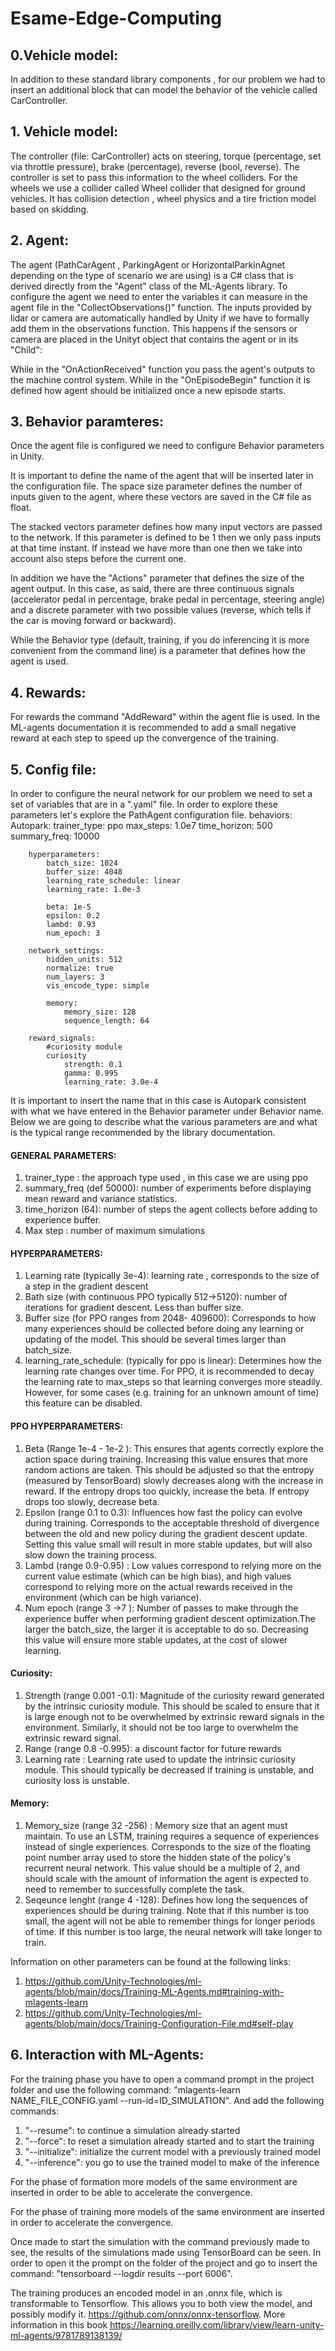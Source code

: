 # Esame-Edge-Computing

## 0.Vehicle model: 
In addition to these standard library components , for our problem we had to insert an additional block that can model the behavior of the vehicle called CarController. 

## 1.	Vehicle model: 
The controller (file: CarController) acts on steering, torque (percentage, set via throttle pressure), brake (percentage), reverse (bool, reverse). The controller is set to pass this information to the wheel colliders. For the wheels we use a collider called Wheel collider that designed for ground vehicles. It has collision detection , wheel physics and a tire friction model based on skidding.

## 2.	Agent:
 
The agent (PathCarAgent , ParkingAgent or HorizontalParkinAgnet depending on the type of scenario we are using) is a C# class that is derived directly from the "Agent" class of the ML-Agents library. To configure the agent we need to enter the variables it can measure in the agent file in the "CollectObservations()" function. The inputs provided by lidar or camera are automatically handled by Unity if we have to formally add them in the observations function. This happens if the sensors or camera are placed in the Unityt object that contains the agent or in its "Child":
 

While in the "OnActionReceived" function you pass the agent's outputs to the machine control system. While in the "OnEpisodeBegin" function it is defined how agent should be initialized once a new episode starts.

## 3.	Behavior paramteres: 
Once the agent file is configured we need to configure Behavior parameters in Unity. 
 

It is important to define the name of the agent that will be inserted later in the configuration file. 
The space size parameter defines the number of inputs given to the agent, where these vectors are saved in the C# file as float. 
 
The stacked vectors parameter defines how many input vectors are passed to the network. If this parameter is defined to be 1 then we only pass inputs at that time instant. If instead we have more than one then we take into account also steps before the current one. 


 

In addition we have the "Actions" parameter that defines the size of the agent output. In this case, as said, there are three continuous signals (accelerator pedal in percentage, brake pedal in percentage, steering angle) and a discrete parameter with two possible values (reverse, which tells if the car is moving forward or backward).  

While the Behavior type (default, training, if you do inferencing it is more convenient from the command line) is a parameter that defines how the agent is used.



## 4.	Rewards: 
For rewards the command "AddReward" within the agent flie is used. In the ML-agents documentation it is recommended to add a small negative reward at each step to speed up the convergence of the training. 

## 5.	Config file: 
In order to configure the neural network for our problem we need to set a set of variables that are in a ".yaml" file. In order to explore these parameters let's explore the PathAgent configuration file. 
behaviors:
    Autopark:
        trainer_type: ppo
  max_steps: 1.0e7
        time_horizon: 500 
        summary_freq: 10000

        hyperparameters:
            batch_size: 1024 
            buffer_size: 4048
            learning_rate_schedule: linear
            learning_rate: 1.0e-3

            beta: 1e-5 
            epsilon: 0.2  
            lambd: 0.93 
            num_epoch: 3 
            
        network_settings:
            hidden_units: 512
            normalize: true
            num_layers: 3
            vis_encode_type: simple

            memory:
                memory_size: 128
                sequence_length: 64

        reward_signals:
            #curiosity module
            curiosity
                strength: 0.1
                gamma: 0.995
                learning_rate: 3.0e-4

It is important to insert the name that in this case is Autopark consistent with what we have entered in the Behavior parameter under Behavior name. 
Below we are going to describe what the various parameters are and what is the typical range recommended by the library documentation. 

#### GENERAL PARAMETERS: 
1) trainer_type : the approach type used , in this case we are using ppo
2) summary_freq (def 50000): number of experiments before displaying mean reward and variance statistics.
3) time_horizon (64): number of steps the agent collects before adding to experience buffer. 
4) Max step : number of maximum simulations 



#### HYPERPARAMETERS: 
1) Learning rate (typically 3e-4): learning rate , corresponds to the size of a step in the gradient descent 
2) Bath size (with continuous PPO typically 512->5120): number of iterations for gradient descent. Less than buffer size. 
3) Buffer size (for PPO ranges from 2048- 409600): Corresponds to how many experiences should be collected before doing any learning or updating of the model. This should be several times larger than batch_size. 
4) learning_rate_schedule: (typically for ppo is linear): Determines how the learning rate changes over time. For PPO, it is recommended to decay the learning rate to max_steps so that learning converges more steadily. However, for some cases (e.g. training for an unknown amount of time) this feature can be disabled.


#### PPO HYPERPARAMETERS: 
1) Beta (Range 1e-4 - 1e-2 ): This ensures that agents correctly explore the action space during training. Increasing this value ensures that more random actions are taken. This should be adjusted so that the entropy (measured by TensorBoard) slowly decreases along with the increase in reward. If the entropy drops too quickly, increase the beta. If entropy drops too slowly, decrease beta.
2) Epsilon (range 0.1 to 0.3): Influences how fast the policy can evolve during training. Corresponds to the acceptable threshold of divergence between the old and new policy during the gradient descent update. Setting this value small will result in more stable updates, but will also slow down the training process.
3) Lambd (range 0.9-0.95) : Low values correspond to relying more on the current value estimate (which can be high bias), and high values correspond to relying more on the actual rewards received in the environment (which can be high variance).
4) Num epoch (range 3 ->7 ): Number of passes to make through the experience buffer when performing gradient descent optimization.The larger the batch_size, the larger it is acceptable to do so. Decreasing this value will ensure more stable updates, at the cost of slower learning.

#### Curiosity:
1) Strength (range 0.001 -0.1): Magnitude of the curiosity reward generated by the intrinsic curiosity module. This should be scaled to ensure that it is large enough not to be overwhelmed by extrinsic reward signals in the environment. Similarly, it should not be too large to overwhelm the extrinsic reward signal.
2) Range (range 0.8 -0.995): a discount factor for future rewards 
3) Learning rate : Learning rate used to update the intrinsic curiosity module. This should typically be decreased if training is unstable, and curiosity loss is unstable.

#### Memory: 
1) Memory_size (range 32 -256) : Memory size that an agent must maintain. To use an LSTM, training requires a sequence of experiences instead of single experiences. Corresponds to the size of the floating point number array used to store the hidden state of the policy's recurrent neural network. This value should be a multiple of 2, and should scale with the amount of information the agent is expected to need to remember to successfully complete the task.
2) Seqeunce lenght (range 4 -128): Defines how long the sequences of experiences should be during training. Note that if this number is too small, the agent will not be able to remember things for longer periods of time. If this number is too large, the neural network will take longer to train.

Information on other parameters can be found at the following links: 
1. https://github.com/Unity-Technologies/ml-agents/blob/main/docs/Training-ML-Agents.md#training-with-mlagents-learn 
2. https://github.com/Unity-Technologies/ml-agents/blob/main/docs/Training-Configuration-File.md#self-play


## 6.	Interaction with ML-Agents:
For the training phase you have to open a command prompt in the project folder and use the following command: 
"mlagents-learn NAME_FILE_CONFIG.yaml --run-id=ID_SIMULATION".
And add the following commands: 
1. "--resume": to continue a simulation already started 
2. "--force": to reset a simulation already started and to start the training
3. "--initialize": initialize the current model with a previously trained model 
4. "--inference": you go to use the trained model to make of the inference 

For the phase of formation more models of the same environment are inserted in order to be able to accelerate the convergence. 

For the phase of training more models of the same environment are inserted in order to accelerate the convergence. 
 

Once made to start the simulation with the command previously made to see, the results of the simulations made using TensorBoard can be seen. In order to open it the prompt on the folder of the project and go to insert the command: 
"tensorboard --logdir results --port 6006".

The training produces an encoded model in an .onnx file, which is transformable to Tensorflow. This allows you to both view the model, and possibly modify it. https://github.com/onnx/onnx-tensorflow.
More information in this book https://learning.oreilly.com/library/view/learn-unity-ml-agents/9781789138139/
